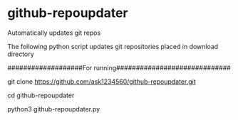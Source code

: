 # github-repoupdater
Automatically updates git repos

The following python script updates git repositories placed in download directory

###################For running#############################

git clone https://github.com/ask1234560/github-repoupdater.git

cd github-repoupdater

python3 github-repoupdater.py

